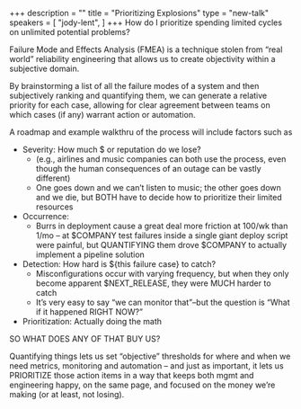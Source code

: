 +++
description = ""
title = "Prioritizing Explosions"
type = "new-talk"
speakers = [
        "jody-lent",
]
+++
How do I prioritize spending limited cycles on unlimited potential problems?

Failure Mode and Effects Analysis (FMEA) is a technique stolen from “real world” reliability engineering that allows us to create objectivity within a subjective domain.

By brainstorming a list of all the failure modes of a system and then subjectively ranking and quantifying them, we can generate a relative priority for each case, allowing for clear agreement between teams on which cases (if any) warrant action or automation.

A roadmap and example walkthru of the process will include factors such as

-   Severity: How much $ or reputation do we lose?
    +   (e.g., airlines and music companies can both use the process, even though the human consequences of an outage can be vastly different)
    +   One goes down and we can’t listen to music; the other goes down and we die, but BOTH have to decide how to prioritize their limited resources
-   Occurrence:
    +   Burrs in deployment cause a great deal more friction at 100/wk than 1/mo – at $COMPANY test failures inside a single giant deploy script were painful, but QUANTIFYING them drove $COMPANY to actually implement a pipeline solution
-   Detection: How hard is ${this failure case} to catch?
    +   Misconfigurations occur with varying frequency, but when they only become apparent $NEXT_RELEASE, they were MUCH harder to catch
    +   It’s very easy to say “we can monitor that”–but the question is “What if it happened RIGHT NOW?”
-   Prioritization: Actually doing the math

SO WHAT DOES ANY OF THAT BUY US?

Quantifying things lets us set “objective” thresholds for where and when we need metrics, monitoring and automation – and just as important, it lets us PRIORITIZE those action items in a way that keeps both mgmt and engineering happy, on the same page, and focused on the money we’re making (or at least, not losing).